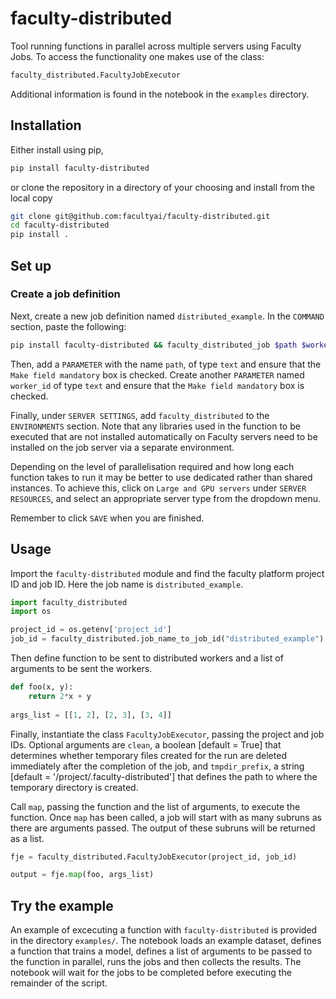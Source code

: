 # faculty-distributed

Tool running functions in parallel across multiple servers using Faculty Jobs. To access the functionality one makes use of the class:

```python
faculty_distributed.FacultyJobExecutor
```

Additional information is found in the notebook in the `examples` directory.

## Installation

Either install using pip,

```bash
pip install faculty-distributed
```

or clone the repository in a directory of your choosing and install from the local copy

```bash
git clone git@github.com:facultyai/faculty-distributed.git
cd faculty-distributed
pip install .
```

## Set up
### Create a job definition

Next, create a new job definition named `distributed_example`. In the `COMMAND` section, paste the following:

```bash
pip install faculty-distributed && faculty_distributed_job $path $worker_id
```

Then, add a `PARAMETER` with the name `path`, of type `text` and ensure that the `Make field mandatory` box is checked. Create another `PARAMETER` named `worker_id` of type `text` and ensure that the `Make field mandatory` box is checked.

Finally, under `SERVER SETTINGS`, add `faculty_distributed` to the `ENVIRONMENTS` section. Note that any libraries used in the function to be executed that are not installed automatically on Faculty servers need to be installed on the job server via a separate environment. 

Depending on the level of parallelisation required and how long each function takes to run it may be better to use dedicated rather than shared instances. To achieve this, click on `Large and GPU servers` under `SERVER RESOURCES`, and select an appropriate server type from the dropdown menu.

Remember to click `SAVE` when you are finished.

## Usage
Import the `faculty-distributed` module and find the faculty platform project ID and job ID. Here the job name is `distributed_example`. 

```python
import faculty_distributed
import os

project_id = os.getenv['project_id']
job_id = faculty_distributed.job_name_to_job_id("distributed_example")

```

Then define function to be sent to distributed workers and a list of arguments to be sent the workers.
```python
def foo(x, y):
    return 2*x + y
    
args_list = [[1, 2], [2, 3], [3, 4]]
```

Finally, instantiate the class `FacultyJobExecutor`, passing the project and job IDs. Optional arguments are `clean`, a boolean [default = True] that determines whether temporary files created for the run are deleted immediately after the completion of the job, and `tmpdir_prefix`, a string [default = '/project/.faculty-distributed'] that defines the path to where the temporary directory is created. 

Call `map`, passing the function and the list of arguments, to execute the function. Once `map` has been called, a job will start with as many subruns as there are arguments passed. The output of these subruns will be returned as a list. 

```python
fje = faculty_distributed.FacultyJobExecutor(project_id, job_id)

output = fje.map(foo, args_list)


```

## Try the example
An example of excecuting a function with `faculty-distributed` is provided in the directory `examples/`. The notebook loads an example dataset, defines a function that trains a model, defines a list of arguments to be passed to the function in parallel, runs the jobs and then collects the results. The notebook will wait for the jobs to be completed before executing the remainder of the script.